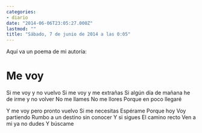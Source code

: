 ```yaml
---
categories:
- diario
date: "2014-06-06T23:05:27.000Z"
lastmod: ""
title: "Sábado, 7 de junio de 2014 a las 0:05"
---
```


Aquí va un poema de mi autoría:


Me voy
======

Si me voy y no vuelvo
Si me voy y me extrañas
Si algún día de mañana he de irme y no volver
No me llames
No me llores
Porque en poco llegaré 

Y me voy pero pronto vuelvo
Si me necesitas 
Espérame 
Porque hoy 
Voy partiendo
Rumbo a un destino sin conocer
Y si sigues
El camino recto 
Ven a mi ya no dudes 
Y búscame